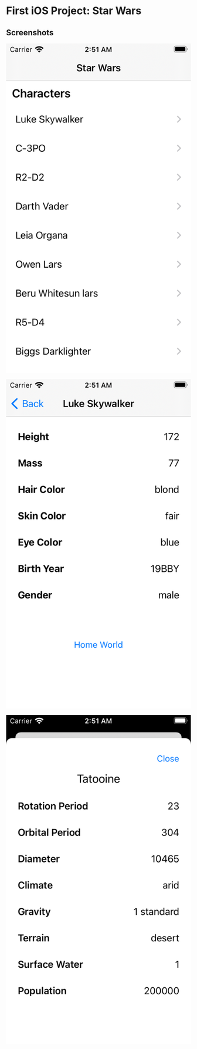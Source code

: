 # First iOS Project: Star Wars

## Screenshots

![Main](https://github.com/cmgustavo/my-first-ios-app/blob/main/screenshots/screen1.png)

![Second](https://github.com/cmgustavo/my-first-ios-app/blob/main/screenshots/screen2.png)

![Modal](https://github.com/cmgustavo/my-first-ios-app/blob/main/screenshots/screen3.png)
